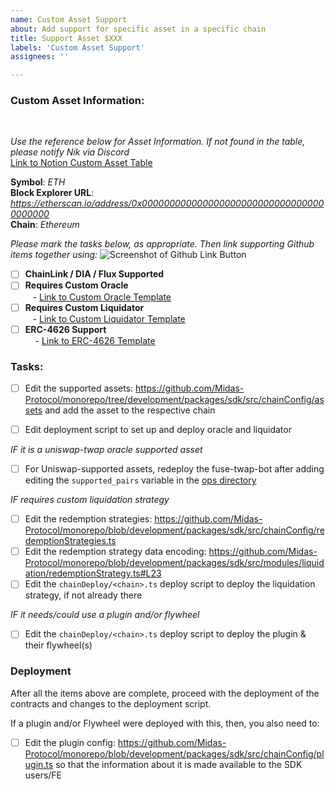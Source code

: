 ```yaml
---
name: Custom Asset Support
about: Add support for specific asset in a specific chain
title: Support Asset $XXX
labels: 'Custom Asset Support'
assignees: ''

---
```


<h3> Custom Asset Information: </h3> <br>

*Use the reference below for Asset Information.  If not found in the table, please notify Nik via Discord* <br>
[Link to Notion Custom Asset Table](https://www.notion.so/4627d911ce3c4589aef9f7592650e7b2?v=4b3abb4ebfd44018bcf47496d512b778)

**Symbol**: *_ETH_* <br>
**Block Explorer URL**:  *https://etherscan.io/address/0x0000000000000000000000000000000000000000* <br>
**Chain**: *_Ethereum_*

*Please mark the tasks below, as appropriate.  Then link supporting Github items together using:* ![Screenshot of Github Link Button](https://user-images.githubusercontent.com/103433798/169572470-b7e31053-afab-4225-9816-6403193b86b3.png)

- [ ] **ChainLink / DIA / Flux Supported** 
- [ ] **Requires Custom Oracle** <br>
&nbsp;&nbsp;&nbsp;- [Link to Custom Oracle Template](https://github.com/Midas-Protocol/contracts/issues/new?assignees=&labels=&template=custom-oracle.md&title=Custom+Oracle+for+%24XXX)
- [ ] **Requires Custom Liquidator** <br>
&nbsp;&nbsp;&nbsp;- [Link to Custom Liquidator Template](https://github.com/Midas-Protocol/contracts/issues/new?assignees=&labels=&template=custom-liquidation-strategy.md&title=Custom+Liquidation+Strategy+for+%24XXX)
- [ ] **ERC-4626 Support** <br>
&nbsp;&nbsp;&nbsp;&nbsp;- [Link to ERC-4626 Template](https://github.com/Midas-Protocol/contracts/issues/new?assignees=&labels=&template=erc-4626-strategy.md&title=ERC-4626+Strategy+for+%24XXX)

<h3> Tasks: </h3>

- [ ] Edit the supported assets:  https://github.com/Midas-Protocol/monorepo/tree/development/packages/sdk/src/chainConfig/assets and add the asset to the respective chain

- [ ] Edit deployment script to set up and deploy oracle and liquidator

*IF it is a uniswap-twap oracle supported asset*
- [ ] For Uniswap-supported assets, redeploy the fuse-twap-bot after adding editing the `supported_pairs` variable in the [ops directory](https://github.com/Midas-Protocol/monorepo/blob/development/ops/main.tf#L28)

*IF requires custom liquidation strategy*
- [ ] Edit the redemption strategies: https://github.com/Midas-Protocol/monorepo/blob/development/packages/sdk/src/chainConfig/redemptionStrategies.ts
- [ ] Edit the redemption strategy data encoding: https://github.com/Midas-Protocol/monorepo/blob/development/packages/sdk/src/modules/liquidation/redemptionStrategy.ts#L23
- [ ] Edit the `chainDeploy/<chain>.ts` deploy script to deploy the liquidation strategy, if not already there

*IF it needs/could use a plugin and/or flywheel*
- [ ] Edit the `chainDeploy/<chain>.ts` deploy script to deploy the plugin & their flywheel(s)

### Deployment

After all the items above are complete, proceed with the deployment of the contracts and changes to the deployment script. 

If a plugin and/or Flywheel were deployed with this, then, you also need to:
- [ ] Edit the plugin config: https://github.com/Midas-Protocol/monorepo/blob/development/packages/sdk/src/chainConfig/plugin.ts so that the information about it is made available to the SDK users/FE
